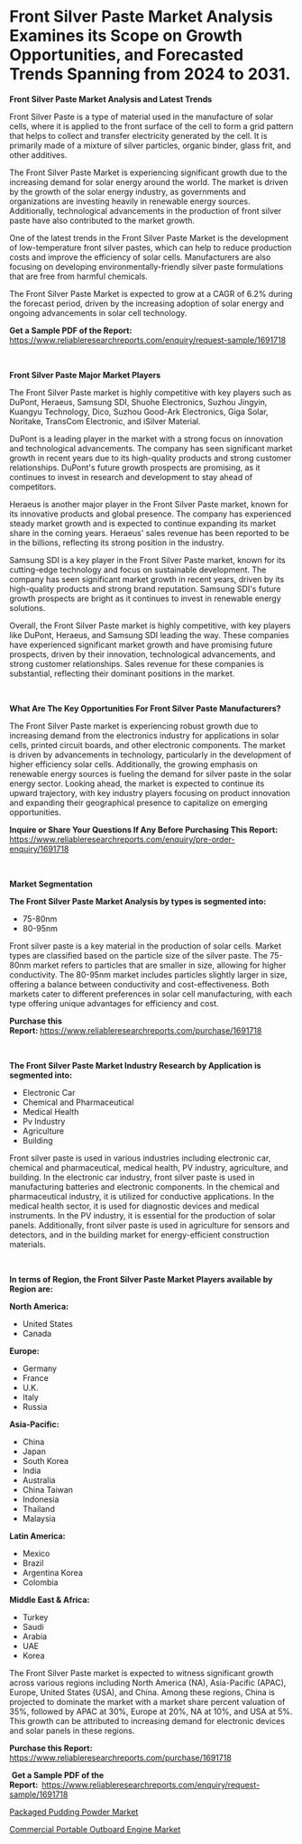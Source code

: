 <p><h1>Front Silver Paste Market Analysis Examines its Scope on Growth Opportunities, and Forecasted Trends Spanning from 2024 to 2031.</h1></p><p><strong>Front Silver Paste Market Analysis and Latest Trends</strong></p>
<p><p>Front Silver Paste is a type of material used in the manufacture of solar cells, where it is applied to the front surface of the cell to form a grid pattern that helps to collect and transfer electricity generated by the cell. It is primarily made of a mixture of silver particles, organic binder, glass frit, and other additives.</p><p>The Front Silver Paste Market is experiencing significant growth due to the increasing demand for solar energy around the world. The market is driven by the growth of the solar energy industry, as governments and organizations are investing heavily in renewable energy sources. Additionally, technological advancements in the production of front silver paste have also contributed to the market growth.</p><p>One of the latest trends in the Front Silver Paste Market is the development of low-temperature front silver pastes, which can help to reduce production costs and improve the efficiency of solar cells. Manufacturers are also focusing on developing environmentally-friendly silver paste formulations that are free from harmful chemicals.</p><p>The Front Silver Paste Market is expected to grow at a CAGR of 6.2% during the forecast period, driven by the increasing adoption of solar energy and ongoing advancements in solar cell technology.</p></p>
<p><strong>Get a Sample PDF of the Report:&nbsp;</strong> <a href="https://www.reliableresearchreports.com/enquiry/request-sample/1691718">https://www.reliableresearchreports.com/enquiry/request-sample/1691718</a></p>
<p>&nbsp;</p>
<p><strong>Front Silver Paste Major Market Players</strong></p>
<p><p>The Front Silver Paste market is highly competitive with key players such as DuPont, Heraeus, Samsung SDI, Shuohe Electronics, Suzhou Jingyin, Kuangyu Technology, Dico, Suzhou Good-Ark Electronics, Giga Solar, Noritake, TransCom Electronic, and iSilver Material. </p><p>DuPont is a leading player in the market with a strong focus on innovation and technological advancements. The company has seen significant market growth in recent years due to its high-quality products and strong customer relationships. DuPont's future growth prospects are promising, as it continues to invest in research and development to stay ahead of competitors.</p><p>Heraeus is another major player in the Front Silver Paste market, known for its innovative products and global presence. The company has experienced steady market growth and is expected to continue expanding its market share in the coming years. Heraeus' sales revenue has been reported to be in the billions, reflecting its strong position in the industry.</p><p>Samsung SDI is a key player in the Front Silver Paste market, known for its cutting-edge technology and focus on sustainable development. The company has seen significant market growth in recent years, driven by its high-quality products and strong brand reputation. Samsung SDI's future growth prospects are bright as it continues to invest in renewable energy solutions.</p><p>Overall, the Front Silver Paste market is highly competitive, with key players like DuPont, Heraeus, and Samsung SDI leading the way. These companies have experienced significant market growth and have promising future prospects, driven by their innovation, technological advancements, and strong customer relationships. Sales revenue for these companies is substantial, reflecting their dominant positions in the market.</p></p>
<p>&nbsp;</p>
<p><strong>What Are The Key Opportunities For Front Silver Paste Manufacturers?</strong></p>
<p><p>The Front Silver Paste market is experiencing robust growth due to increasing demand from the electronics industry for applications in solar cells, printed circuit boards, and other electronic components. The market is driven by advancements in technology, particularly in the development of higher efficiency solar cells. Additionally, the growing emphasis on renewable energy sources is fueling the demand for silver paste in the solar energy sector. Looking ahead, the market is expected to continue its upward trajectory, with key industry players focusing on product innovation and expanding their geographical presence to capitalize on emerging opportunities.</p></p>
<p><strong>Inquire or Share Your Questions If Any Before Purchasing This Report:</strong> <a href="https://www.reliableresearchreports.com/enquiry/pre-order-enquiry/1691718">https://www.reliableresearchreports.com/enquiry/pre-order-enquiry/1691718</a></p>
<p>&nbsp;</p>
<p><strong>Market Segmentation</strong></p>
<p><strong>The Front Silver Paste Market Analysis by types is segmented into:</strong></p>
<p><ul><li>75-80nm</li><li>80-95nm</li></ul></p>
<p><p>Front silver paste is a key material in the production of solar cells. Market types are classified based on the particle size of the silver paste. The 75-80nm market refers to particles that are smaller in size, allowing for higher conductivity. The 80-95nm market includes particles slightly larger in size, offering a balance between conductivity and cost-effectiveness. Both markets cater to different preferences in solar cell manufacturing, with each type offering unique advantages for efficiency and cost.</p></p>
<p><strong>Purchase this Report:&nbsp;</strong><a href="https://www.reliableresearchreports.com/purchase/1691718">https://www.reliableresearchreports.com/purchase/1691718</a></p>
<p>&nbsp;</p>
<p><strong>The Front Silver Paste Market Industry Research by Application is segmented into:</strong></p>
<p><ul><li>Electronic Car</li><li>Chemical and Pharmaceutical</li><li>Medical Health</li><li>Pv Industry</li><li>Agriculture</li><li>Building</li></ul></p>
<p><p>Front silver paste is used in various industries including electronic car, chemical and pharmaceutical, medical health, PV industry, agriculture, and building. In the electronic car industry, front silver paste is used in manufacturing batteries and electronic components. In the chemical and pharmaceutical industry, it is utilized for conductive applications. In the medical health sector, it is used for diagnostic devices and medical instruments. In the PV industry, it is essential for the production of solar panels. Additionally, front silver paste is used in agriculture for sensors and detectors, and in the building market for energy-efficient construction materials.</p></p>
<p>&nbsp;</p>
<p><strong>In terms of Region, the Front Silver Paste Market Players available by Region are:</strong></p>
<p>
    <p> <strong> North America: </strong>
        <ul>
            <li>United States</li>
            <li>Canada</li>
        </ul>
        </p> 
    <p> <strong> Europe: </strong>
        <ul>
            <li>Germany</li>
            <li>France</li>
            <li>U.K.</li>
            <li>Italy</li>
            <li>Russia</li>
        </ul>
        </p> 
    <p> <strong> Asia-Pacific: </strong>
        <ul>
            <li>China</li>
            <li>Japan</li>
            <li>South Korea</li>
            <li>India</li>
            <li>Australia</li>
            <li>China Taiwan</li>
            <li>Indonesia</li>
            <li>Thailand</li>
            <li>Malaysia</li>
        </ul>
        </p> 
    <p> <strong> Latin America: </strong>
        <ul>
            <li>Mexico</li>
            <li>Brazil</li>
            <li>Argentina Korea</li>
            <li>Colombia</li>
        </ul>
        </p> 
    <p> <strong> Middle East & Africa: </strong>
        <ul>
            <li>Turkey</li>
            <li>Saudi</li>
            <li>Arabia</li>
            <li>UAE</li>
            <li>Korea</li>
        </ul>
    </p>
    </p>
<p><p>The Front Silver Paste market is expected to witness significant growth across various regions including North America (NA), Asia-Pacific (APAC), Europe, United States (USA), and China. Among these regions, China is projected to dominate the market with a market share percent valuation of 35%, followed by APAC at 30%, Europe at 20%, NA at 10%, and USA at 5%. This growth can be attributed to increasing demand for electronic devices and solar panels in these regions.</p></p>
<p><strong>Purchase this Report: </strong><a href="https://www.reliableresearchreports.com/purchase/1691718">https://www.reliableresearchreports.com/purchase/1691718</a></p>
<p>&nbsp;<strong>Get a Sample PDF of the Report:&nbsp;&nbsp;</strong><a href="https://www.reliableresearchreports.com/enquiry/request-sample/1691718">https://www.reliableresearchreports.com/enquiry/request-sample/1691718</a></p>
<p><strong></strong></p>
<p><p><a href="https://issuu.com/reportprime-2/docs/packaged-pudding-powder-market-size-2030.pptx">Packaged Pudding Powder Market</a></p><p><a href="https://issuu.com/reportprime-2/docs/commercial-portable-outboard-engine-market-size-20">Commercial Portable Outboard Engine Market</a></p></p>